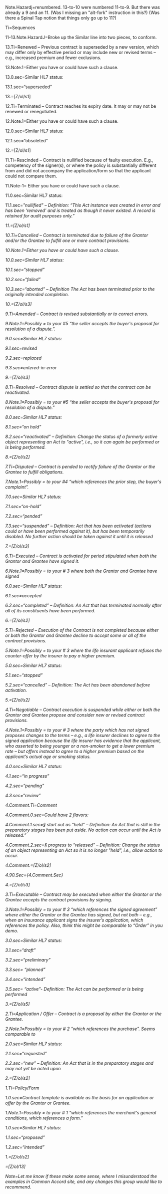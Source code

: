 Note.Hazardj=renumbered.  13-to-10 were numbered 11-to-9.  But there was already a 9 and an 11.  (Was I missing an "alt-fork" instruction in this?)  (Was there a Spinal Tap notion that things only go up to 11?)

Ti=Sequences

11-13.Note.HazardJ=Broke up the Similar line into two pieces, to conform.

13.Ti=Renewed – Previous contract is superseded by a new version, which may differ only by effective period or may include new or revised terms – e.g., increased premium and fewer exclusions.

13.Note.1=Either you have or could have such a clause.

13.0.sec=Similar HL7 status:

13.1.sec=“superseded”

13.=[Z/ol/s1]


12.Ti=Terminated – Contract reaches its expiry date.  It may or may not be renewed or renegotiated.

12.Note.1=Either you have or could have such a clause.

12.0.sec=Similar HL7 status:

12.1.sec=“obsoleted”

12.=[Z/ol/s1]


11.Ti=Rescinded – Contract is nullified because of faulty execution.  E.g., competency of the signer(s), or where the policy is substantially different from and did not accompany the application/form so that the applicant could not compare them.

11.Note-1= Either you have or could have such a clause.

11.0.sec=Similar HL7 status:

11.1.sec=<i>"nullified" – Definition: “This Act instance was created in error and has been 'removed' and is treated as though it never existed. A record is retained for audit purposes only.”

11.=[Z/ol/s1]


10.Ti=Cancelled – Contract is terminated due to failure of the Grantor and/or the Grantee to fulfill one or more contract provisions.

10.Note.1=Either you have or could have such a clause.

10.0.sec=Similar HL7 status:

10.1.sec=“stopped”

10.2.sec=“failed”

10.3.sec=“aborted” – Definition The Act has been terminated prior to the originally intended completion.

10.=[Z/ol/s3]


9.Ti=Amended – Contract is revised substantially or to correct errors.

9.Note.1=Possibly = to your #5 “the seller accepts the buyer's proposal for resolution of a dispute.”.

9.0.sec=Similar HL7 status:

9.1.sec=revised

9.2.sec=replaced

9.3.sec=entered-in-error

9.=[Z/ol/s3]


8.Ti=Resolved – Contract dispute is settled so that the contract can be reactivated.

8.Note.1=Possibly = to your #5 “the seller accepts the buyer's proposal for resolution of a dispute.”

8.0.sec=Similar HL7 status:

8.1.sec=“on hold”

8.2.sec=“reactivated” – Definition: Change the status of a formerly active object representing an Act to "active", i.e., so it can again be performed or is being performed.

8.=[Z/ol/s2]


7.Ti=Disputed – Contract is pended to rectify failure of the Grantor or the Grantee to fulfill obligations.

7.Note.1=Possibly = to your #4 “which references the prior step, the buyer's complaint”.

7.0.sec=Similar HL7 status:

7.1.sec=“on-hold”

7.2.sec=“pended”

7.3.sec=“suspended” – Definition: Act that has been activated (actions could or have been performed against it), but has been temporarily disabled. No further action should be taken against it until it is released

7.=[Z/ol/s3]



6.Ti=Executed – Contract is activated for period stipulated when both the Grantor and Grantee have signed it.

6.Note.1=Possibly = to your # 3 where both the Grantor and Grantee have signed

6.0.sec=Similar HL7 status:

6.1.sec=accepted

6.2.sec=“completed” – Definition: An Act that has terminated normally after all of its constituents have been performed.

6.=[Z/ol/s2]
 

5.Ti=Rejected – Execution of the Contract is not completed because either or both the Grantor and Grantee decline to accept some or all of the contract provisions.

5.Note.1=Possibly = to your # 3 where the life insurant applicant refuses the counter-offer by the insurer to pay a higher premium.

5.0.sec=Similar HL7 status:

5.1.sec=“stopped”

5.2.sec=“cancelled” – Definition: The Act has been abandoned before activation.

5.=[Z/ol/s2] 

4.Ti=Negotiable – Contract execution is suspended while either or both the Grantor and Grantee propose and consider new or revised contract provisions.

4.Note.1=Possibly = to your # 3 where the party which has not signed proposes changes to the terms – e.g., a life insurer declines to agree to the signed application because the life insurer has evidence that the applicant, who asserted to being younger or a non-smoker to get a lower premium rate – but offers instead to agree to a higher premium based on the applicant’s actual age or smoking status.

4.0.sec=Similar HL7 status:  

4.1.sec=“in progress”

4.2.sec=“pending”

4.3.sec=“review” 

4.Comment.Ti=Comment

4.Comment.0.sec=Could have 2 flavors:

4.Comment.1.sec=§  start out as “held” – Definition: An Act that is still in the preparatory stages has been put aside. No action can occur until the Act is released.” 

4.Comment.2.sec=§  progress to “released” – Definition: Change the status of an object representing an Act so it is no longer "held", i.e., allow action to occur.

4.Comment.=[Z/ol/s2]

4.90.Sec={4.Comment.Sec}

4.=[Z/ol/s3]


 
3.Ti=Executable – Contract may be executed when either the Grantor or the Grantee accepts the contract provisions by signing.

3.Note.1=Possibly = to your # 3 “which references the signed agreement” where either the Grantor or the Grantee has signed, but not both – e.g., when an insurance applicant signs the insurer’s application, which references the policy.  Also, think this might be comparable to “Order” in you demo.

3.0.sec=Similar HL7 status:

3.1.sec=“draft”

3.2.sec=“preliminary”

3.3.sec= “planned”

3.4.sec=“intended”

3.5.sec= “active”- Definition: The Act can be performed or is being performed

3.=[Z/ol/s5]



2.Ti=Application / Offer – Contract is a proposal by either the Grantor or the Grantee.

2.Note.1=Possibly = to your # 2 “which references the purchase”.  Seems comparable to

2.0.sec=Similar HL7 status:

2.1.sec=“requested”

2.2.sec=“new” – Definition: An Act that is in the preparatory stages and may not yet be acted upon

2.=[Z/ol/s2]

 
1.Ti=Policy/Form

1.0.sec=Contract template is available as the basis for an application or offer by the Grantor or Grantee.

1.Note.1=Possibly = to your # 1 “which references the merchant's general conditions, which references a form.”

1.0.sec=Similar HL7 status:

1.1.sec=“proposed”

1.2.sec=“intended”

1.=[Z/ol/s2]
 
=[Z/ol/13]

Note=Let me know if these make some sense, where I misunderstood the examples in Common Accord site, and any changes this group would like to recommend.